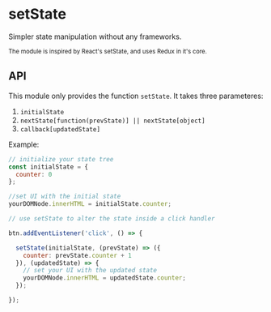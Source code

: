 # setState
Simpler state manipulation without any frameworks.

<small>The module is inspired by React's setState, and uses Redux in it's core.</small>

## API
This module only provides the function `setState`.
It takes three parameteres:

1. `initialState`
2. `nextState[function(prevState)] || nextState[object]`
3. `callback[updatedState]`

Example:

```js
// initialize your state tree
const initialState = {
  counter: 0
};

//set UI with the initial state
yourDOMNode.innerHTML = initialState.counter;

// use setState to alter the state inside a click handler

btn.addEventListener('click', () => {

  setState(initialState, (prevState) => ({
    counter: prevState.counter + 1
  }), (updatedState) => {
    // set your UI with the updated state
    yourDOMNode.innerHTML = updatedState.counter;
  });

});

```
